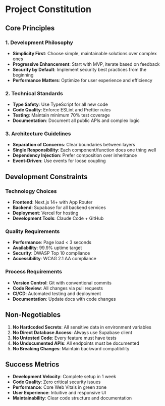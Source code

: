 # Project Constitution

## Core Principles

### 1. Development Philosophy
- **Simplicity First**: Choose simple, maintainable solutions over complex ones
- **Progressive Enhancement**: Start with MVP, iterate based on feedback
- **Security by Default**: Implement security best practices from the beginning
- **Performance Matters**: Optimize for user experience and efficiency

### 2. Technical Standards
- **Type Safety**: Use TypeScript for all new code
- **Code Quality**: Enforce ESLint and Prettier rules
- **Testing**: Maintain minimum 70% test coverage
- **Documentation**: Document all public APIs and complex logic

### 3. Architecture Guidelines
- **Separation of Concerns**: Clear boundaries between layers
- **Single Responsibility**: Each component/function does one thing well
- **Dependency Injection**: Prefer composition over inheritance
- **Event-Driven**: Use events for loose coupling

## Development Constraints

### Technology Choices
- **Frontend**: Next.js 14+ with App Router
- **Backend**: Supabase for all backend services
- **Deployment**: Vercel for hosting
- **Development Tools**: Claude Code + GitHub

### Quality Requirements
- **Performance**: Page load < 3 seconds
- **Availability**: 99.9% uptime target
- **Security**: OWASP Top 10 compliance
- **Accessibility**: WCAG 2.1 AA compliance

### Process Requirements
- **Version Control**: Git with conventional commits
- **Code Review**: All changes via pull requests
- **CI/CD**: Automated testing and deployment
- **Documentation**: Update docs with code changes

## Non-Negotiables

1. **No Hardcoded Secrets**: All sensitive data in environment variables
2. **No Direct Database Access**: Always use Supabase client
3. **No Untested Code**: Every feature must have tests
4. **No Undocumented APIs**: All endpoints must be documented
5. **No Breaking Changes**: Maintain backward compatibility

## Success Metrics

- **Development Velocity**: Complete setup in 1 week
- **Code Quality**: Zero critical security issues
- **Performance**: Core Web Vitals in green zone
- **User Experience**: Intuitive and responsive UI
- **Maintainability**: Clear code structure and documentation